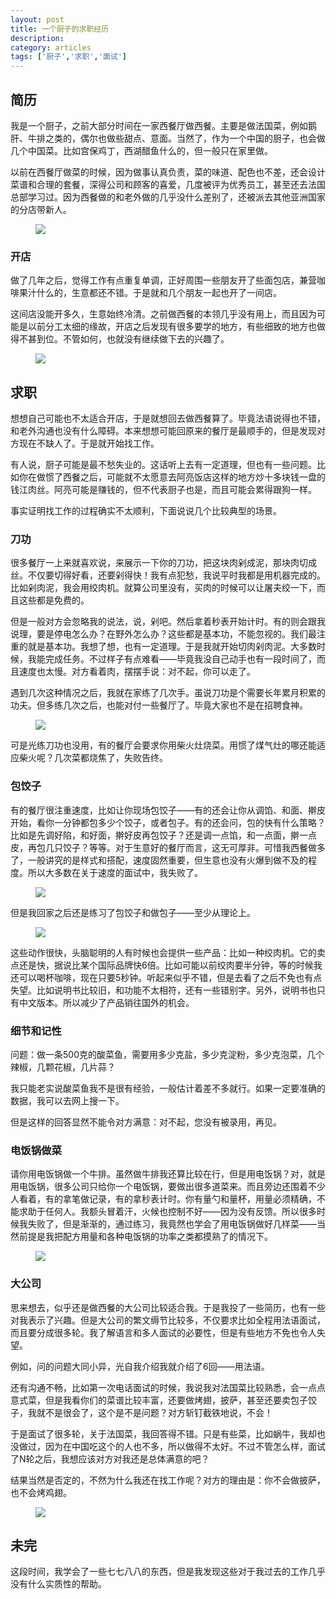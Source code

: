 ```yaml
---
layout: post
title: 一个厨子的求职经历 
description: 
category: articles
tags: ['厨子','求职','面试']
---
```

## 简历
我是一个厨子，之前大部分时间在一家西餐厅做西餐。主要是做法国菜，例如鹅肝、牛排之类的，偶尔也做些甜点、意面。当然了，作为一个中国的厨子，也会做几个中国菜。比如宫保鸡丁，西湖醋鱼什么的，但一般只在家里做。

以前在西餐厅做菜的时候，因为做事认真负责，菜的味道、配色也不差，还会设计菜谱和合理的套餐，深得公司和顾客的喜爱，几度被评为优秀员工，甚至还去法国总部学习过。因为西餐做的和老外做的几乎没什么差别了，还被派去其他亚洲国家的分店带新人。

<figure>
    <img src="/images/chef.jpg">
</figure>

### 开店
做了几年之后，觉得工作有点重复单调，正好周围一些朋友开了些面包店，兼营咖啡果汁什么的，生意都还不错。于是就和几个朋友一起也开了一间店。

这间店没能开多久，生意始终冷清。之前做西餐的本领几乎没有用上，而且因为可能是以前分工太细的缘故，开店之后发现有很多要学的地方，有些细致的地方也做得不甚到位。不管如何，也就没有继续做下去的兴趣了。

<figure>
    <img src="/images/no-one-coming.jpg">
</figure>
  
  
## 求职
想想自己可能也不太适合开店，于是就想回去做西餐算了。毕竟法语说得也不错，和老外沟通也没有什么障碍。本来想想可能回原来的餐厅是最顺手的，但是发现对方现在不缺人了。于是就开始找工作。

有人说，厨子可能是最不愁失业的。这话听上去有一定道理，但也有一些问题。比如你在做惯了西餐之后，可能就不太愿意去阿亮饭店这样的地方炒十多块钱一盘的钱江肉丝。阿亮可能是赚钱的，但不代表厨子也是，而且可能会累得跟狗一样。

事实证明找工作的过程确实不太顺利，下面说说几个比较典型的场景。

### 刀功
很多餐厅一上来就喜欢说，来展示一下你的刀功，把这块肉剁成泥，那块肉切成丝。不仅要切得好看，还要剁得快！我有点犯愁，我说平时我都是用机器完成的。比如剁肉泥，我会用绞肉机。就算公司里没有，买肉的时候可以让屠夫绞一下，而且这些都是免费的。

但是一般对方会忽略我的说法，说，剁吧。然后拿着秒表开始计时。有的则会跟我说理，要是停电怎么办？在野外怎么办？这些都是基本功，不能忽视的。我们最注重的就是基本功。我想了想，也有一定道理。于是我就开始切肉剁肉泥。大多数时候，我能完成任务。不过样子有点难看——毕竟我没自己动手也有一段时间了，而且速度也太慢。对方看着肉，摆摆手说：对不起，你可以走了。

遇到几次这种情况之后，我就在家练了几次手。虽说刀功是个需要长年累月积累的功夫。但多练几次之后，也能对付一些餐厅了。毕竟大家也不是在招聘食神。

<figure>
    <img src="/images/shishen.jpg">
</figure>
  
可是光练刀功也没用，有的餐厅会要求你用柴火灶烧菜。用惯了煤气灶的哪还能适应柴火呢？几次菜都烧焦了，失败告终。

### 包饺子
有的餐厅很注重速度，比如让你现场包饺子——有的还会让你从调馅、和面、擀皮开始，看你一分钟都包多少个饺子，或者包子。有的还会问，包的快有什么策略？比如是先调好陷，和好面，擀好皮再包饺子？还是调一点馅，和一点面，擀一点皮，再包几只饺子？等等。对于生意好的餐厅而言，这无可厚非。可惜我西餐做多了，一般讲究的是样式和搭配，速度固然重要，但生意也没有火爆到做不及的程度。所以大多数在关于速度的面试中，我失败了。

<figure>
    <img src="/images/dumplings.jpg">
</figure>

但是我回家之后还是练习了包饺子和做包子——至少从理论上。

<figure>
    <img src="/images/as-an-actor.jpg">
</figure>

这些动作很快，头脑聪明的人有时候也会提供一些产品：比如一种绞肉机。它的卖点还是快，据说比某个国际品牌快6倍。比如可能以前绞肉要半分钟，等的时候我还可以喝杯咖啡，现在只要5秒钟。听起来似乎不错，但是去看了之后不免也有点失望。比如说明书比较旧，和功能不太相符，还有一些错别字。另外，说明书也只有中文版本。所以减少了产品销往国外的机会。

### 细节和记性
问题：做一条500克的酸菜鱼，需要用多少克盐，多少克淀粉，多少克泡菜，几个辣椒，几颗花椒，几片蒜？

我只能老实说酸菜鱼我不是很有经验，一般估计着差不多就行。如果一定要准确的数据，我可以去网上搜一下。

但是这样的回答显然不能令对方满意：对不起，您没有被录用，再见。

### 电饭锅做菜
请你用电饭锅做一个牛排。虽然做牛排我还算比较在行，但是用电饭锅？对，就是用电饭锅，很多公司只给你一个电饭锅，要做出很多道菜来。而且旁边还围着不少人看着，有的拿笔做记录，有的拿秒表计时。你有量勺和量杯，用量必须精确，不能求助于任何人。我额头冒着汗，火候也控制不好——因为没有反馈。所以很多时候我失败了，但是渐渐的，通过练习，我竟然也学会了用电饭锅做好几样菜——当然前提是我把配方用量和各种电饭锅的功率之类都摸熟了的情况下。

<figure>
    <img src="/images/rice-cooker.jpg">
</figure>
 
### 大公司
思来想去，似乎还是做西餐的大公司比较适合我。于是我投了一些简历，也有一些对我表示了兴趣。但是大公司的繁文缛节比较多，不仅要求比如全程用法语面试，而且要分成很多轮。我了解语言和多人面试的必要性，但是有些地方不免也令人失望。

例如，问的问题大同小异，光自我介绍我就介绍了6回——用法语。

还有沟通不畅，比如第一次电话面试的时候，我说我对法国菜比较熟悉，会一点点意式菜，但是我看你们的菜谱比较丰富，还要做烤翅，披萨，甚至还要卖包子饺子，我就不是很会了，这个是不是问题？对方斩钉截铁地说，不会！

于是面试了很多轮，关于法国菜，我回答得不错。只是有些菜，比如蜗牛，我却也没做过，因为在中国吃这个的人也不多，所以做得不太好。不过不管怎么样，面试了N轮之后，我想应该对方对我还是总体满意的吧？

结果当然是否定的，不然为什么我还在找工作呢？对方的理由是：你不会做披萨，也不会烤鸡翅。

<figure>
    <img src="/images/rage.png">
</figure>

## 未完
这段时间，我学会了一些七七八八的东西，但是我发现这些对于我过去的工作几乎没有什么实质性的帮助。
